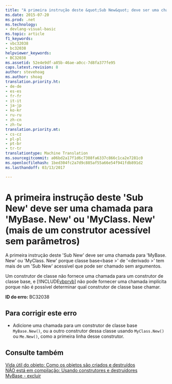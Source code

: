 ```yaml
---
title: "A primeira instrução deste &quot;Sub New&quot; deve ser uma chamada para &quot;MyBase. New&quot; ou &quot;MyClass. New&quot; (mais de um construtor acessível sem parâmetros) | Documentos do Microsoft"
ms.date: 2015-07-20
ms.prod: .net
ms.technology:
- devlang-visual-basic
ms.topic: article
f1_keywords:
- vbc32038
- bc32038
helpviewer_keywords:
- BC32038
ms.assetid: 52e4e9df-a85b-46ae-a0cc-7d8fa377fe95
caps.latest.revision: 8
author: stevehoag
ms.author: shoag
translation.priority.ht:
- de-de
- es-es
- fr-fr
- it-it
- ja-jp
- ko-kr
- ru-ru
- zh-cn
- zh-tw
translation.priority.mt:
- cs-cz
- pl-pl
- pt-br
- tr-tr
translationtype: Machine Translation
ms.sourcegitcommit: a06bd2a17f1d6c7308fa6337c866c1ca2e7281c0
ms.openlocfilehash: 1bed304fc2a7d9c885af55a66e54f941fdb891d2
ms.lasthandoff: 03/13/2017

---
```

# <a name="first-statement-of-this-39sub-new39-must-be-a-call-to-39mybasenew39-or-39myclassnew39-more-than-one-accessible-constructor-without-parameters"></a>A primeira instrução deste 'Sub New' deve ser uma chamada para 'MyBase. New' ou 'MyClass. New' (mais de um construtor acessível sem parâmetros)
A primeira instrução deste 'Sub New' deve ser uma chamada para 'MyBase. New' ou 'MyClass. New' porque classe base\<base >' de '\<derivado >' tem mais de um 'Sub New' acessível que pode ser chamado sem argumentos.  
  
 Um construtor de classe não fornece uma chamada para um construtor de classe base, e [!INCLUDE[vbprvb](../../csharp/programming-guide/concepts/linq/includes/vbprvb_md.md)] não pode fornecer uma chamada implícita porque não é possível determinar qual construtor de classe base chamar.  
  
 **ID do erro:** BC32038  
  
## <a name="to-correct-this-error"></a>Para corrigir este erro  
  
-   Adicione uma chamada para um construtor de classe base `MyBase.New()`, ou a outro construtor dessa classe usando `MyClass.New()` ou `Me.New()`, como a primeira linha desse construtor.  
  
## <a name="see-also"></a>Consulte também  
 [Vida útil do objeto: Como os objetos são criados e destruídos](../../visual-basic/programming-guide/language-features/objects-and-classes/object-lifetime-how-objects-are-created-and-destroyed.md)   
 [NÃO está em compilação: Usando construtores e destruidores](http://msdn.microsoft.com/en-us/548eebe1-86c4-4377-b2f5-447cb8be3d90)   
 [MyBase - excluir](http://msdn.microsoft.com/en-us/52491d06-6451-4f6f-9aa6-8fab59bbc2b9)

